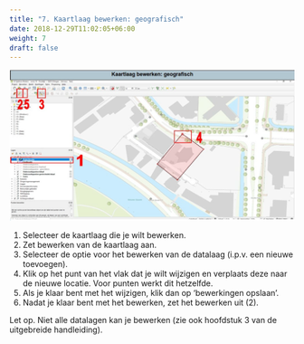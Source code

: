 ```yaml
---
title: "7. Kaartlaag bewerken: geografisch"
date: 2018-12-29T11:02:05+06:00
weight: 7
draft: false
---
```


![image example](Laagbewerken.svg "image")

1.	Selecteer de kaartlaag die je wilt bewerken. 
2.	Zet bewerken van de kaartlaag aan. 
3.	Selecteer de optie voor het bewerken van de datalaag (i.p.v. een nieuwe toevoegen). 
4.	Klik op het punt van het vlak dat je wilt wijzigen en verplaats deze naar de nieuwe locatie. Voor punten werkt dit hetzelfde. 
5.	Als je klaar bent met het wijzigen, klik dan op ‘bewerkingen opslaan’. 
6.	Nadat je klaar bent met het bewerken, zet het bewerken uit (2).

Let op. Niet alle datalagen kan je bewerken (zie ook hoofdstuk 3 van de uitgebreide handleiding).

